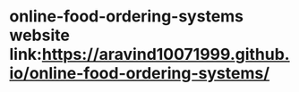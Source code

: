 # online-food-ordering-systems website link:https://aravind10071999.github.io/online-food-ordering-systems/
